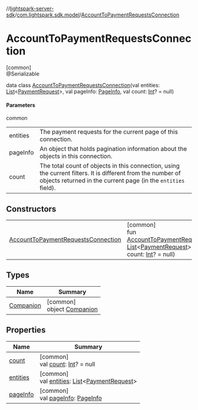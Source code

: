 //[lightspark-server-sdk](../../../index.md)/[com.lightspark.sdk.model](../index.md)/[AccountToPaymentRequestsConnection](index.md)

# AccountToPaymentRequestsConnection

[common]\
@Serializable

data class [AccountToPaymentRequestsConnection](index.md)(val entities: [List](https://kotlinlang.org/api/latest/jvm/stdlib/kotlin.collections/-list/index.html)&lt;[PaymentRequest](../-payment-request/index.md)&gt;, val pageInfo: [PageInfo](../-page-info/index.md), val count: [Int](https://kotlinlang.org/api/latest/jvm/stdlib/kotlin/-int/index.html)? = null)

#### Parameters

common

| | |
|---|---|
| entities | The payment requests for the current page of this connection. |
| pageInfo | An object that holds pagination information about the objects in this connection. |
| count | The total count of objects in this connection, using the current filters. It is different from the number of objects returned in the current page (in the `entities` field). |

## Constructors

| | |
|---|---|
| [AccountToPaymentRequestsConnection](-account-to-payment-requests-connection.md) | [common]<br>fun [AccountToPaymentRequestsConnection](-account-to-payment-requests-connection.md)(entities: [List](https://kotlinlang.org/api/latest/jvm/stdlib/kotlin.collections/-list/index.html)&lt;[PaymentRequest](../-payment-request/index.md)&gt;, pageInfo: [PageInfo](../-page-info/index.md), count: [Int](https://kotlinlang.org/api/latest/jvm/stdlib/kotlin/-int/index.html)? = null) |

## Types

| Name | Summary |
|---|---|
| [Companion](-companion/index.md) | [common]<br>object [Companion](-companion/index.md) |

## Properties

| Name | Summary |
|---|---|
| [count](count.md) | [common]<br>val [count](count.md): [Int](https://kotlinlang.org/api/latest/jvm/stdlib/kotlin/-int/index.html)? = null |
| [entities](entities.md) | [common]<br>val [entities](entities.md): [List](https://kotlinlang.org/api/latest/jvm/stdlib/kotlin.collections/-list/index.html)&lt;[PaymentRequest](../-payment-request/index.md)&gt; |
| [pageInfo](page-info.md) | [common]<br>val [pageInfo](page-info.md): [PageInfo](../-page-info/index.md) |

